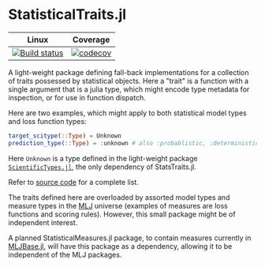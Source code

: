 # StatisticalTraits.jl

|  Linux        | Coverage |
| :-----------: | :------: |
| [![Build status](https://github.com/ablaom/StatisticalTraits.jl/workflows/CI/badge.svg)](https://github.com/ablaom/StatisticalTraits.jl/actions)| [![codecov](https://codecov.io/gh/ablaom/StatisticalTraits.jl/branch/master/graph/badge.svg?token=rh6HnyIKc1)](https://codecov.io/gh/ablaom/StatisticalTraits.jl) |

A light-weight package defining fall-back implementations for a
collection of traits possessed by statistical objects. Here a "trait"
is a function with a single argument that is a julia type, which might
encode type metadata for inspection, or for use in function
dispatch. 

Here are two examples, which might apply to both statistical
model types and loss function types:

```julia
target_scitype(::Type) = Unknown
prediction_type(::Type) = :unknown # also :probablistic, :deterministic, :interval
```

Here `Unknown` is a type defined in the light-weight package
[`ScientificTypes.jl`](https://github.com/alan-turing-institute/ScientificTypes.jl),
the only dependency of StatsTraits.jl.

Refer to [source code](src/StatisticalTraits.jl) for a complete list.

The traits defined here are overloaded by assorted model types and
measure types in the
[MLJ](https://github.com/alan-turing-institute/MLJ.jl) universe
(examples of measures are loss functions and scoring rules). However,
this small package might be of independent interest.

A planned StatisticalMeasures.jl package, to contain measures
currently in
[MLJBase.jl](https://github.com/alan-turing-institute/MLJBase.jl),
will have this package as a dependency, allowing it to be independent
of the MLJ packages.
	
